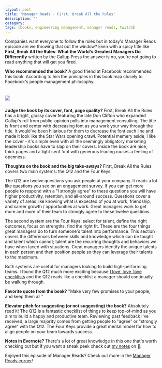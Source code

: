```yaml
---
layout: post
title: "Manager Reads - First, Break All the Rules"
description: ""
category: 
tags: [books, engineering management, manager reads, twitch]
---
```


Companies want everyone to follow the rules but in today's Manager Reads episode are we throwing that out the window? Even with a spicy title like **First, Break All the Rules: What the World's Greatest Managers Do Differently** written by the Gallup Press the answer is no, you're not going to read anything that will get you fired.

**Who recommended the book?** A good friend at Facebook recommended this book. According to him the principles in this book map closely to Facebook's people management philosophy.

<div>
    <img class="rounded-corners" style="max-width: 350px; border: 1px; margin-top: 24px;" src="{{ site.images2019 }}/05-16/breakrules.jpg"/>
    <p class="caption-text" style="line-height: 1.5em; margin-bottom: 24px;"><strong></strong></p>
</div>

**Judge the book by its cover, font, page quality?** First, Break All the Rules has a bright, glossy cover featuring the late Don Clifton who expanded Gallup's roll from public-opinion polls into management consulting. The title is front and center with decreasing font as you work your way through the title. It would've been hilarious for them to decrease the font each line and made it look like the Star Wars opening crawl. Potential memery aside, I like the cover - it's simple even with all the seemingly obligatory marketing leadership books have to slap on their covers. Inside the book are nice, thick pages and a light serif font with generous leading rouses a feeling of openness.

**Thoughts on the book and the big take-aways?** First, Break All the Rules covers two main systems: the Q12 and the Four Keys.

The Q12 are twelve questions you ask people at your company. It reads a lot like questions you see on an engagement survey. If you can get more people to respond with a "I strongly agree" to these questions you will have higher productivity, retention, and all-around success. Questions cover a variety of areas like knowing what is expected of you at work, friendship, and career growth / opportunities at work. Great managers work to get more and more of their team to strongly agree to these twelve questions.

The second system are the Four Keys: select for talent, define the right outcomes, focus on strengths, find the right fit. These are the four things great managers do to turn someone's talent into performance. This section covers the differences between skills and knowledge which can be taught and talent which cannot; talent are the recurring thoughts and behaviors we have when faced with situations. Great managers identify the unique talents in each person and then position people so they can leverage their talents to the maximum.

Both systems are useful for managers looking to build high-performing teams. I found the Q12 much more exciting because [I love, love, love checklists][3] and the Q12 reads like a checklist a manager should continually be walking through. 

**Favorite quote from the book?** "Make very few promises to your people, and keep them all."

**Elevator pitch for suggesting (or not suggesting) the book?** Absolutely read it! The Q12 is a fantastic checklist of things to keep top-of-mind as you aim to build a happy and productive team. Reviewing past feedback I've received, a large majority comes from getting people to "agree" or "strongly agree" with the Q12. The Four Keys provide a great mental model for how to align people on your team towards success.

**Notes in Evernote?** There's a lot of great knowledge in this one that's worth checking out but if you want a sneak peek check out [my notes][1] on 🐘.

Enjoyed this episode of Manager Reads? Check out more in the [Manager Reads corner][2]!

[1]: https://www.evernote.com/l/AORYq0OJ5ExHEq-B2QZv_SSIwnkvepNUO00
[2]: {{site.base_url}}/archive/#manager+reads
[3]: {{site.base_url}}/2019/09/02/management-systems-accountability/
